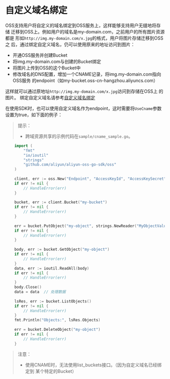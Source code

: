 # 自定义域名绑定

OSS支持用户将自定义的域名绑定到OSS服务上，这样能够支持用户无缝地将存储
迁移到OSS上。例如用户的域名是my-domain.com，之前用户的所有图片资源都是
形如`http://img.my-domain.com/x.jpg`的格式，用户将图片存储迁移到OSS之
后，通过绑定自定义域名，仍可以使用原来的地址访问到图片：

- 开通OSS服务并创建Bucket
- 将img.my-domain.com与创建的Bucket绑定
- 将图片上传到OSS的这个Bucket中
- 修改域名的DNS配置，增加一个CNAME记录，将img.my-domain.com指向OSS服务
  的endpoint（如my-bucket.oss-cn-hangzhou.aliyuncs.com）

这样就可以通过原地址`http://img.my-domain.com/x.jpg`访问到存储在OSS上
的图片。
绑定自定义域名请参考[自定义域名绑定]({{doc/[8]用户手册/基本概念/自定义域名访问OSS.md}})

在使用SDK时，也可以使用自定义域名作为endpoint，这时需要将`UseCname`参数
设置为true，如下面的例子：

> 提示：
> 
> - 跨域资源共享的示例代码在`sample/cname_sample.go`。

```go
    import ( 
    	"fmt"
        "io/ioutil"
        "strings"
        "github.com/aliyun/aliyun-oss-go-sdk/oss"
    )
        
    client, err := oss.New("Endpoint", "AccessKeyId", "AccessKeySecret", oss.UseCname(true))
    if err != nil {
        // HandleError(err)
    }
    
    bucket, err := client.Bucket("my-bucket")
    if err != nil {
        // HandleError(err)
    }
    
    err = bucket.PutObject("my-object", strings.NewReader("MyObjectValue"))
    if err != nil {
        // HandleError(err)
    }
    
	body, err := bucket.GetObject("my-object")
	if err != nil {
		// HandleError(err)
	}
	data, err := ioutil.ReadAll(body)
	if err != nil {
		// HandleError(err)
	}
	body.Close()
	data = data  // 处理数据
    
    lsRes, err := bucket.ListObjects()
    if err != nil {
        // HandleError(err)
    }
    fmt.Println("Objects:", lsRes.Objects)
    
    err = bucket.DeleteObject("my-object")
    if err != nil {
        // HandleError(err)
    }
```

> 注意：
> 
> - 使用CNAME时，无法使用list_buckets接口。（因为自定义域名已经绑定到
>   某个特定的Bucket）
